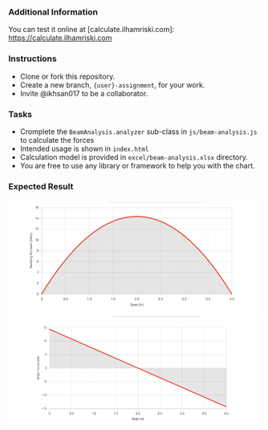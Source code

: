 ### Additional Information

You can test it online at [calculate.ilhamriski.com]: https://calculate.ilhamriski.com

### Instructions

* Clone or fork this repository.
* Create a new branch, `{user}-assignment`, for your work.
* Invite @ikhsan017 to be a collaborator.

### Tasks

 * Cromplete the `BeamAnalysis.analyzer` sub-class in `js/beam-analysis.js` to calculate the forces
 * Intended usage is shown in `index.html`
 * Calculation model is provided in `excel/beam-analysis.xlsx` directory.
 * You are free to use any library or framework to help you with the chart.

### Expected Result

![Bending Moment Plot](images/bending-moment-plot.png)
![Shear Force Plot](images/shear-force-plot.png)